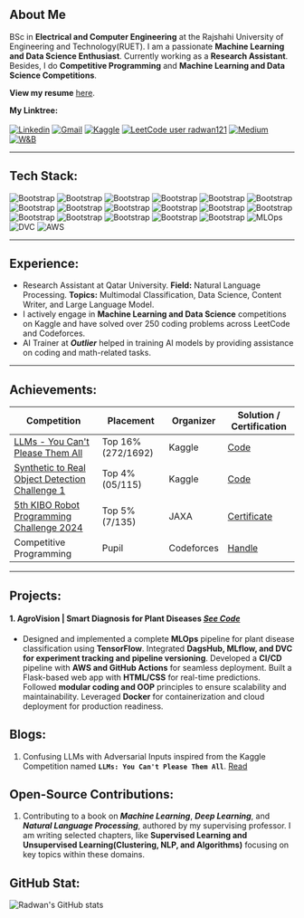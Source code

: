 ## About Me
BSc in **Electrical and Computer Engineering** at the Rajshahi University of Engineering and Technology(RUET). I am a passionate **Machine Learning and Data Science Enthusiast**. Currently working as a **Research Assistant**. Besides, I do **Competitive Programming** and **Machine Learning and Data Science Competitions**.<br>

__View my resume__ [here](https://github.com/rakukanteki/files/blob/main/Radwan_s_CV.pdf).

**My Linktree:** <br><br>
[![Linkedin](https://img.shields.io/badge/-LinkedIn-blue?style=flat&logo=Linkedin&logoColor=white)](https://www.linkedin.com/in/khondokar-radwanur-rahman-45a268226/)
[![Gmail](https://img.shields.io/badge/-Gmail-c14438?style=flat&logo=Gmail&logoColor=white)](mailto:radwankhondokar20@gmail.com)
[![Kaggle](https://img.shields.io/badge/-Kaggle-20BEFF?style=flat&logo=Kaggle&logoColor=white)](https://www.kaggle.com/radwankhondokar)
[![LeetCode user radwan121](https://img.shields.io/badge/dynamic/json?style=flat&labelColor=black&color=%23ffa116&label=Solved&query=solvedOverTotal&url=https%3A%2F%2Fleetcode-badge.vercel.app%2Fapi%2Fusers%2Fradwan121&logo=leetcode&logoColor=yellow)](https://leetcode.com/radwan121/)
[![Medium](https://img.shields.io/badge/-Medium-000000?style=flat&logo=Medium&logoColor=white)](https://medium.com/@optimisticfellow3652)
<a href="https://wandb.ai/optimisticfellow3652" target="_blank"><img src="https://img.shields.io/badge/Weights_&_Biases-FFBE00?style=flat&logo=WeightsAndBiases&logoColor=white" alt="W&B"></a>
<hr>

## Tech Stack:
![Bootstrap](https://img.shields.io/badge/-Python-05122A?style=flat&logo=Python&color=353535) ![Bootstrap](https://img.shields.io/badge/-JavaScript-05122A?style=flat&logo=JavaScript&color=353535) ![Bootstrap](https://img.shields.io/badge/-C/C%2B%2B-05122A?style=flat&logo=C/C++&color=353535) ![Bootstrap](https://img.shields.io/badge/-React-05122A?style=flat-square&logo=React&color=353535) ![Bootstrap](https://img.shields.io/badge/-Django-05122A?style=flat-square&logo=Django&color=353535) ![Bootstrap](https://img.shields.io/badge/-Scikit%20Learn-05122A?style=flat&logo=Scikit-Learn&color=353535) ![Bootstrap](https://img.shields.io/badge/-Pandas-05122A?style=flat&logo=Pandas&color=353535) ![Bootstrap](https://img.shields.io/badge/-Numpy-05122A?style=flat&logo=Numpy&color=353535) ![Bootstrap](https://img.shields.io/badge/-Matplotlib-05122A?style=flat&logo=Matplotlib&color=353535)  ![Bootstrap](https://img.shields.io/badge/-OpenCV-05122A?style=flat&logo=OpenCV&color=353535)
![Bootstrap](https://img.shields.io/badge/-TensorFlow-05122A?style=flat&logo=TensorFlow&color=353535) ![Bootstrap](https://img.shields.io/badge/-PyTorch-05122A?style=flat&logo=PyTorch&color=353535) ![Bootstrap](https://img.shields.io/badge/-Flask-05122A?style=flat&logo=Flask&color=353535) ![Bootstrap](https://img.shields.io/badge/-FastAPI-05122A?style=flat&logo=FastAPI&color=353535)
![Bootstrap](https://img.shields.io/badge/-Docker-05122A?style=flat&logo=Docker&color=353535) ![Bootstrap](https://img.shields.io/badge/-Git-05122A?style=flat&logo=Git&color=353535) ![Bootstrap](https://img.shields.io/badge/-Linux-05122A?style=flat&logo=Linux&color=353535) ![MLOps](https://img.shields.io/badge/-MLOps-05122A?style=flat&logo=mlflow&color=353535) ![DVC](https://img.shields.io/badge/-DVC-05122A?style=flat&logo=dvc&color=353535) ![AWS](https://img.shields.io/badge/-AWS-05122A?style=flat&logo=amazonaws&color=353535)

<hr>

## Experience:
- Research Assistant at Qatar University. **Field:** Natural Language Processing. **Topics:** Multimodal Classification, Data Science, Content Writer, and Large Language Model.
- I actively engage in __Machine Learning and Data Science__ competitions on Kaggle and have solved over 250 coding problems across LeetCode and Codeforces.
- AI Trainer at ___Outlier___ helped in training AI models by providing assistance on coding and math-related tasks.
<hr>

## Achievements:
| Competition | Placement | Organizer | Solution / Certification |
|-------------|-----------|-----------|--------------|
| [LLMs - You Can't Please Them All](https://www.kaggle.com/competitions/llms-you-cant-please-them-all) | Top 16% (272/1692) | Kaggle | [Code](https://www.kaggle.com/code/radwankhondokar/confusing-llms-with-adversial-inputs) |
| [Synthetic to Real Object Detection Challenge 1](https://www.kaggle.com/competitions/synthetic-2-real-object-detection-challenge/leaderboard?tab=public) | Top 4% (05/115) | Kaggle | [Code](https://www.kaggle.com/code/radwankhondokar/object-detection-yolov8x) |
| [5th KIBO Robot Programming Challenge 2024](http://humans-in-space.jaxa.jp/en/biz-lab/kuoa/kibo-rpc/) | Top 5% (7/135) | JAXA | [Certificate](https://www.linkedin.com/in/khradwan/details/honors/) |
| Competitive Programming | Pupil | Codeforces | [Handle](https://codeforces.com/profile/radwan1210) |
<hr>

## Projects:
#### 1. __AgroVision | Smart Diagnosis for Plant Diseases__  ___[See Code](https://github.com/rakukanteki/Plant-Disease-Classification-using-MLflow-and-DVC)___
   - Designed and implemented a complete **MLOps** pipeline for plant disease classification using **TensorFlow**. Integrated **DagsHub, MLflow, and DVC for experiment tracking and pipeline versioning**. Developed a **CI/CD**  pipeline with **AWS and GitHub Actions** for seamless deployment. Built a Flask-based web app with **HTML/CSS** for real-time predictions. Followed **modular coding and OOP** principles to ensure scalability and maintainability. Leveraged **Docker** for containerization and cloud deployment for production readiness.

## Blogs:
1. Confusing LLMs with Adversarial Inputs inspired from the Kaggle Competition named **`LLMs: You Can't Please Them All`**. [Read](https://medium.com/@optimisticfellow3652/confusing-llms-with-adversarial-inputs-4a2269f5e20b)

## Open-Source Contributions:
1. Contributing to a book on ***Machine Learning***, ***Deep Learning***, and ***Natural Language Processing***, authored by my supervising professor. I am writing selected chapters, like **Supervised Learning and Unsupervised Learning(Clustering, NLP, and Algorithms)** focusing on key topics within these domains.

## GitHub Stat:
![Radwan's GitHub stats](https://github-readme-stats.vercel.app/api?username=rakukanteki&theme=tokyonight&show_icons=true)

